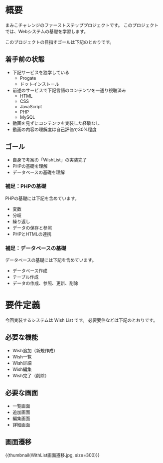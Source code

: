 # 概要

まみこチャレンジのファーストステッププロジェクトです。
このプロジェクトでは、Webシステムの基礎を学習します。

このプロジェクトの目指すゴールは下記のとおりです。

## 着手前の状態

- 下記サービスを独学している
    - Progate
    - ドットインストール
- 前述のサービスで下記言語のコンテンツを一通り視聴済み
    - HTML
    - CSS
    - JavaScript
    - PHP
    - MySQL
- 動画を見ずにコンテンツを実装した経験なし
- 動画の内容の理解度は自己評価で30%程度


## ゴール

- 自身で考案の「WishList」の実装完了
- PHPの基礎を理解
- データベースの基礎を理解

### 補足：PHPの基礎

PHPの基礎には下記を含めています。

- 変数
- 分岐
- 繰り返し
- データの保存と参照
- PHPとHTMLの連携

### 補足：データベースの基礎


データベースの基礎には下記を含めています。

- データベース作成
- テーブル作成
- データの作成、参照、更新、削除

# 要件定義

今回実装するシステムは Wish List です。
必要要件などは下記のとおりです。


## 必要な機能

- Wish追加（新規作成）
- Wish一覧
- Wish詳細
- Wish編集
- Wish完了（削除）

## 必要な画面

- 一覧画面
- 追加画面
- 編集画面
- 詳細画面

## 画面遷移

{{thumbnail(WithList画面遷移.jpg, size=300)}}
